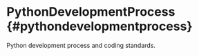# PythonDevelopmentProcess {#pythondevelopmentprocess}

Python development process and coding standards.